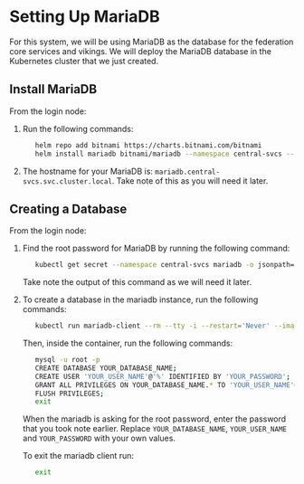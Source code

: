 # Setting Up MariaDB

For this system, we will be using MariaDB as the database for the federation core services and vikings. We will deploy the MariaDB database in the Kubernetes cluster that we just created.


## Install MariaDB

From the login node:

1. Run the following commands:
     
    ```bash
       helm repo add bitnami https://charts.bitnami.com/bitnami
       helm install mariadb bitnami/mariadb --namespace central-svcs --create-namespace --set global.storageClass=longhorn
    ```

2. The hostname for your MariaDB is: `mariadb.central-svcs.svc.cluster.local`. Take note of this as you will need it later.

## Creating a Database

From the login node:

1. Find the root password for MariaDB by running the following command:
     
    ```bash
       kubectl get secret --namespace central-svcs mariadb -o jsonpath="{.data.mariadb-root-password}" | base64 --decode
    ``` 

    Take note the output of this command as we will need it later.

2. To create a database in the mariadb instance, run the following commands:
     
    ```bash
       kubectl run mariadb-client --rm --tty -i --restart='Never' --image  docker.io/bitnami/mariadb:10.6.8-debian-11-r23 --namespace central-svcs --command -- bash
    ```
     
    Then, inside the container, run the following commands:
     
    ```bash
       mysql -u root -p
       CREATE DATABASE YOUR_DATABASE_NAME;
       CREATE USER 'YOUR_USER_NAME'@'%' IDENTIFIED BY 'YOUR_PASSWORD';
       GRANT ALL PRIVILEGES ON YOUR_DATABASE_NAME.* TO 'YOUR_USER_NAME'@'%';
       FLUSH PRIVILEGES;
       exit
    ```
    When the mariadb is asking for the root password, enter the password that you took note earlier. Replace `YOUR_DATABASE_NAME`, `YOUR_USER_NAME` and `YOUR_PASSWORD` with your own values.

    To exit the mariadb client run:
     
    ```bash
       exit
    ```
